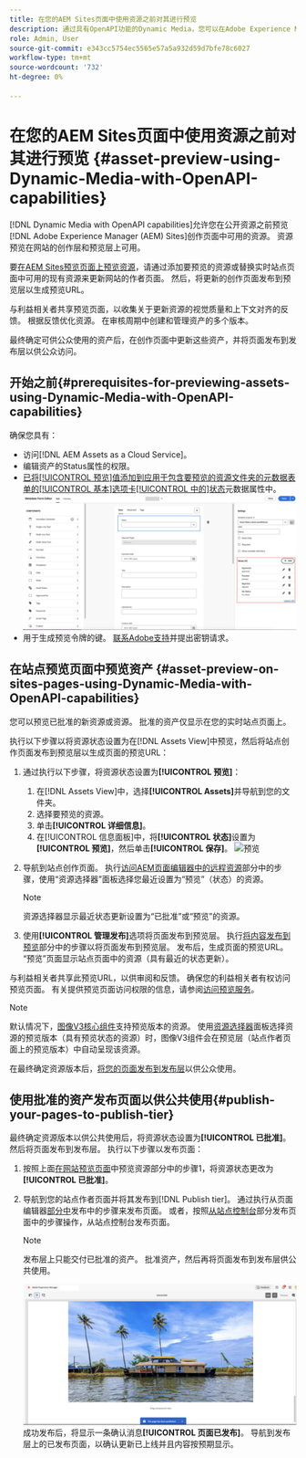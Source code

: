 ```yaml
---
title: 在您的AEM Sites页面中使用资源之前对其进行预览
description: 通过具有OpenAPI功能的Dynamic Media，您可以在Adobe Experience Manager (AEM) Sites预览页面上预览资源。 通过此资产预览，您和利益相关者可在发布创作页面（包含更新的资产）供公众使用之前，查看和验证资产的更新。
role: Admin, User
source-git-commit: e343cc5754ec5565e57a5a932d59d7bfe78c6027
workflow-type: tm+mt
source-wordcount: '732'
ht-degree: 0%

---
```



# 在您的AEM Sites页面中使用资源之前对其进行预览 {#asset-preview-using-Dynamic-Media-with-OpenAPI-capabilities}

[!DNL Dynamic Media with OpenAPI capabilities]允许您在公开资源之前预览[!DNL Adobe Experience Manager (AEM) Sites]创作页面中可用的资源。 资源预览在网站的创作层和预览层上可用。

要[在AEM Sites预览页面上预览资源](#asset-preview-on-sites-pages-using-Dynamic-Media-with-OpenAPI-capabilities)，请通过添加要预览的资源或替换实时站点页面中可用的现有资源来更新网站的作者页面。 然后，将更新的创作页面发布到预览层以生成预览URL。

与利益相关者共享预览页面，以收集关于更新资源的视觉质量和上下文对齐的反馈。 根据反馈优化资源。 在审核周期中创建和管理资产的多个版本。

最终确定可供公众使用的资产后，在创作页面中更新这些资产，并将页面发布到发布层以供公众访问。

## 开始之前{#prerequisites-for-previewing-assets-using-Dynamic-Media-with-OpenAPI-capabilities}

确保您具有：

* 访问[!DNL AEM Assets as a Cloud Service]。
* 编辑资产的Status属性的权限。
* [已将[!UICONTROL 预览]值添加到应用于包含要预览的资源文件夹的元数据表单的[!UICONTROL 基本]选项卡[!UICONTROL 中的]状态](/help/assets/metadata-assets-view.md#edit-metadata-forms)元数据属性中。
  ![添加预览选项](/help/assets/assets/metedata-form-preview.png)
* 用于生成预览令牌的键。 [联系Adobe支持](https://helpx.adobe.com/in/contact.html)并提出密钥请求。

## 在站点预览页面中预览资产 {#asset-preview-on-sites-pages-using-Dynamic-Media-with-OpenAPI-capabilities}

您可以预览已批准的新资源或资源。 批准的资产仅显示在您的实时站点页面上。

执行以下步骤以将资源状态设置为在[!DNL Assets View]中预览，然后将站点创作页面发布到预览层以生成页面的预览URL：

1. 通过执行以下步骤，将资源状态设置为&#x200B;**[!UICONTROL 预览]**：

   1. 在[!DNL Assets View]中，选择&#x200B;**[!UICONTROL Assets]**&#x200B;并导航到您的文件夹。
   1. 选择要预览的资源。
   1. 单击&#x200B;**[!UICONTROL 详细信息]**。
   1. 在[!UICONTROL 信息面板]中，将&#x200B;**[!UICONTROL 状态]**&#x200B;设置为&#x200B;**[!UICONTROL 预览]**，然后单击&#x200B;**[!UICONTROL 保存]**。
      ![预览](/help/assets/assets/preview-boat-at-bay.png)

1. 导航到站点创作页面。 执行[访问AEM页面编辑器中的远程资源](/help/assets/integrate-remote-approved-assets-with-sites.md#access-remote-assets-in-aem-page-editor)部分中的步骤，使用“资源选择器”面板选择您最近设置为“预览”（状态）的资源。

   >[!NOTE]
   >
   > 资源选择器显示最近状态更新设置为“已批准”或“预览”的资源。

1. 使用&#x200B;**[!UICONTROL 管理发布]**&#x200B;选项将页面发布到预览层。 执行[将内容发布到预览](https://experienceleague.adobe.com/en/docs/experience-manager-cloud-service/content/sites/authoring/sites-console/previewing-content)部分中的步骤以将页面发布到预览层。 发布后，生成页面的预览URL。 “预览”页面显示站点页面中的资源（具有最近的状态更新）。

与利益相关者共享此预览URL，以供审阅和反馈。 确保您的利益相关者有权访问预览页面。 有关提供预览页面访问权限的信息，请参阅[访问预览服务](https://experienceleague.adobe.com/en/docs/experience-manager-cloud-service/content/implementing/using-cloud-manager/manage-environments#access-preview-service)。

>[!NOTE]
>
>默认情况下，[图像V3核心组件](https://experienceleague.adobe.com/en/docs/experience-manager-core-components/using/wcm-components/image#version-and-compatibility)支持预览版本的资源。 使用[资源选择器](https://experienceleague.adobe.com/en/docs/experience-manager-cloud-service/content/assets/manage/asset-selector/asset-selector-upload)面板选择资源的预览版本（具有预览状态的资源）时，图像V3组件会在预览层（站点作者页面上的预览版本）中自动呈现该资源。

在最终确定资源版本后，[将您的页面发布到发布层](#publish-your-pages-to-publish-tier)以供公众使用。

## 使用批准的资产发布页面以供公共使用{#publish-your-pages-to-publish-tier}

最终确定资源版本以供公共使用后，将资源状态设置为&#x200B;**[!UICONTROL 已批准]**。 然后将页面发布到发布层。 执行以下步骤以发布页面：

1. 按照上面[在网站预览页面](#asset-preview-on-sites-pages-using-Dynamic-Media-with-OpenAPI-capabilities)中预览资源部分中的步骤1，将资源状态更改为&#x200B;**[!UICONTROL 已批准]**。
1. 导航到您的站点作者页面并将其发布到[!DNL Publish tier]。 通过执行从页面编辑器[部分中](https://experienceleague.adobe.com/en/docs/experience-manager-cloud-service/content/sites/authoring/page-editor/publishing#publishing-from-the-page-editor)发布中的步骤来发布页面。
或者，按照[从站点控制台](https://experienceleague.adobe.com/en/docs/experience-manager-cloud-service/content/sites/authoring/sites-console/publishing-pages#publishing-from-the-sites-console)部分发布页面中的步骤操作，从站点控制台发布页面。

   >[!NOTE]
   >
   > 发布层上只能交付已批准的资产。 批准资产，然后再将页面发布到发布层供公共使用。

   ![页面已发布](/help/assets/assets/the-page-has-been-publushed.png)
成功发布后，将显示一条确认消息&#x200B;**[!UICONTROL 页面已发布]**。 导航到发布层上的已发布页面，以确认更新已上线并且内容按预期显示。

